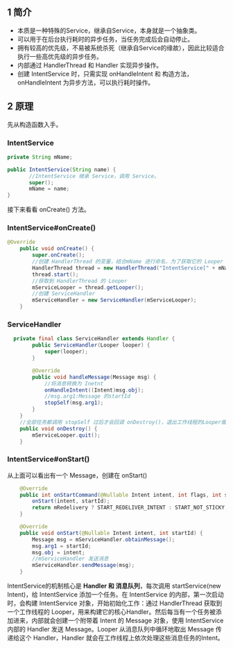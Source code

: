 ## 1 简介

* 本质是一种特殊的Service，继承自Service，本身就是一个抽象类。
* 可以用于在后台执行耗时的异步任务，当任务完成后会自动停止。
* 拥有较高的优先级，不易被系统杀死（继承自Service的缘故），因此比较适合执行一些高优先级的异步任务。
* 内部通过 HandlerThread 和 Handler 实现异步操作。
* 创建 IntentService 时，只需实现 onHandleIntent 和 构造方法，onHandleIntent 为异步方法，可以执行耗时操作。

## 2 原理

先从构造函数入手。

### IntentService

```java
private String mName;

public IntentService(String name) {
       //IntentService 继承 Service，调用 Service。
       super();
       mName = name;
}
```

接下来看看 onCreate() 方法。

### IntentService#onCreate()

```java
@Override
    public void onCreate() {
        super.onCreate();
        //创建 HandlerThread 的变量，结合mName 进行命名，为了获取它的 Looper 和消息队列
        HandlerThread thread = new HandlerThread("IntentService[" + mName + "]");
        thread.start();
        //获取到 HandlerThread 的 Looper
        mServiceLooper = thread.getLooper();
        //创建 ServiceHandler
        mServiceHandler = new ServiceHandler(mServiceLooper);
    }
```

### ServiceHandler

```java
  private final class ServiceHandler extends Handler {
        public ServiceHandler(Looper looper) {
            super(looper);
        }

        @Override
        public void handleMessage(Message msg) {
            //将消息转换为 Inetnt
            onHandleIntent((Intent)msg.obj);
            //msg.arg1:Message 的startId
            stopSelf(msg.arg1);
        }
    }
	//全部任务都调用 stopSelf 过后才会回调 onDestroy()，退出工作线程的Looper循环
    public void onDestroy() {
        mServiceLooper.quit();
    }
```

### IntentService#onStart()

从上面可以看出有一个 Message，创建在 onStart()

```java
    @Override
    public int onStartCommand(@Nullable Intent intent, int flags, int startId) {
        onStart(intent, startId);
        return mRedelivery ? START_REDELIVER_INTENT : START_NOT_STICKY;
    }

    @Override
    public void onStart(@Nullable Intent intent, int startId) {
        Message msg = mServiceHandler.obtainMessage();
        msg.arg1 = startId;
        msg.obj = intent;
        //mServiceHandler 发送消息
        mServiceHandler.sendMessage(msg);
    }

```

IntentService的机制核心是 **Handler 和 消息队列**，每次调用 startService(new Intent)，给 IntentService 添加一个任务。在 IntentService 的内部，第一次启动时，会构建 IntentService 对象，开始初始化工作：通过 HandlerThread 获取到一个工作线程的 Looper，用来构建它的核心Handler。然后每当有一个任务被添加进来，内部就会创建一个附带着 Intent 的 Message 对象，使用 IntentService 内部的 Handler 发送 Message。Looper 从消息队列中循环地取出 Message 传递给这个 Handler，Handler 就会在工作线程上依次处理这些消息任务的Intent。
